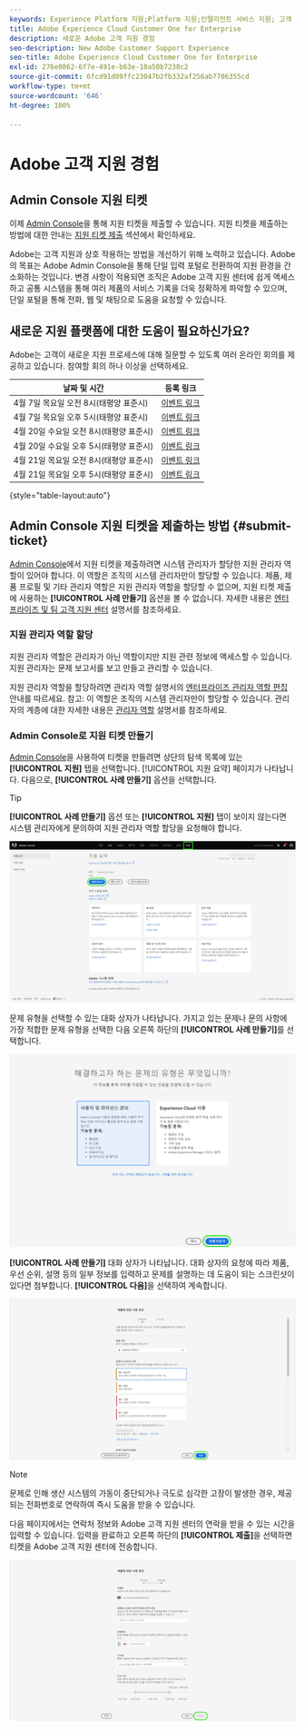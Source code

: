 ```yaml
---
keywords: Experience Platform 지원;Platform 지원;인텔리전트 서비스 지원; 고객 AI 지원; 기여도 AI 지원; RTCDP 지원; 지원 티켓 제출;고객 지원
title: Adobe Experience Cloud Customer One for Enterprise
description: 새로운 Adobe 고객 지원 경험
seo-description: New Adobe Customer Support Experience
seo-title: Adobe Experience Cloud Customer One for Enterprise
exl-id: 276e0862-6f7e-491e-b63e-10a50b7238c2
source-git-commit: 6fcd91d09ffc23047b2fb332af256ab7706355cd
workflow-type: tm+mt
source-wordcount: '646'
ht-degree: 100%

---
```


# Adobe 고객 지원 경험

## Admin Console 지원 티켓

이제 [Admin Console](https://adminconsole.adobe.com/)을 통해 지원 티켓을 제출할 수 있습니다. 지원 티켓을 제출하는 방법에 대한 안내는 [지원 티켓 제출](#submit-ticket) 섹션에서 확인하세요.

Adobe는 고객 지원과 상호 작용하는 방법을 개선하기 위해 노력하고 있습니다. Adobe의 목표는 Adobe Admin Console을 통해 단일 입력 포털로 전환하여 지원 환경을 간소화하는 것입니다. 변경 사항이 적용되면 조직은 Adobe 고객 지원 센터에 쉽게 액세스하고 공통 시스템을 통해 여러 제품의 서비스 기록을 더욱 정확하게 파악할 수 있으며, 단일 포털을 통해 전화, 웹 및 채팅으로 도움을 요청할 수 있습니다.

## 새로운 지원 플랫폼에 대한 도움이 필요하신가요?

Adobe는 고객이 새로운 지원 프로세스에 대해 질문할 수 있도록 여러 온라인 회의를 제공하고 있습니다. 참여할 회의 하나 이상을 선택하세요.

| 날짜 및 시간 | 등록 링크 |
|--- |--- |
| 4월 7일 목요일 오전 8시(태평양 표준시) | [이벤트 링크](https://event.on24.com/wcc/r/3723732/5288A3B031AD858BF241EB0C0057CD85) |
| 4월 7일 목요일 오후 5시(태평양 표준시) | [이벤트 링크](https://event.on24.com/wcc/r/3723733/286EFEA9E8D9B6BB49464862F5414B8C) |
| 4월 20일 수요일 오전 8시(태평양 표준시) | [이벤트 링크](https://event.on24.com/wcc/r/3712143/05DAF046E4BB864E7C313B056ADE4EB2) |
| 4월 20일 수요일 오후 5시(태평양 표준시) | [이벤트 링크](https://event.on24.com/wcc/r/3723740/A9EDA45FA61D3FFC4BF713419B677F16) |
| 4월 21일 목요일 오전 8시(태평양 표준시) | [이벤트 링크](https://event.on24.com/wcc/r/3723741/C7EBCD38583D4D7AFCBD56029EB17C98) |
| 4월 21일 목요일 오후 5시(태평양 표준시) | [이벤트 링크](https://event.on24.com/wcc/r/3723743/6F41ED2648A621F1419A56F0A52F4446) |

{style=&quot;table-layout:auto&quot;}

## Admin Console 지원 티켓을 제출하는 방법 {#submit-ticket}

[Admin Console](https://adminconsole.adobe.com/)에서 지원 티켓을 제출하려면 시스템 관리자가 할당한 지원 관리자 역할이 있어야 합니다. 이 역할은 조직의 시스템 관리자만이 할당할 수 있습니다. 제품, 제품 프로필 및 기타 관리자 역할은 지원 관리자 역할을 할당할 수 없으며, 지원 티켓 제출에 사용하는 **[!UICONTROL 사례 만들기]** 옵션을 볼 수 없습니다. 자세한 내용은 [엔터프라이즈 및 팀 고객 지원 센터](customer-care.md) 설명서를 참조하세요.

### 지원 관리자 역할 할당

지원 관리자 역할은 관리자가 아닌 역할이지만 지원 관련 정보에 액세스할 수 있습니다. 지원 관리자는 문제 보고서를 보고 만들고 관리할 수 있습니다.

지원 관리자 역할을 할당하려면 관리자 역할 설명서의 [엔터프라이즈 관리자 역할 편집](admin-roles.md#add-enterprise-role) 안내를 따르세요. 참고: 이 역할은 조직의 시스템 관리자만이 할당할 수 있습니다. 관리자의 계층에 대한 자세한 내용은 [관리자 역할](admin-roles.md) 설명서를 참조하세요.

### Admin Console로 지원 티켓 만들기

[Admin Console](https://adminconsole.adobe.com/)을 사용하여 티켓을 만들려면 상단의 탐색 목록에 있는 **[!UICONTROL 지원]** 탭을 선택합니다. [!UICONTROL 지원 요약] 페이지가 나타납니다. 다음으로, **[!UICONTROL 사례 만들기]** 옵션을 선택합니다.

>[!TIP]
>
> **[!UICONTROL 사례 만들기]** 옵션 또는 **[!UICONTROL 지원]** 탭이 보이지 않는다면 시스템 관리자에게 문의하여 지원 관리자 역할 할당을 요청해야 합니다.

![Admin Console 지원 탭](./assets/Support.png)

문제 유형을 선택할 수 있는 대화 상자가 나타납니다. 가지고 있는 문제나 문의 사항에 가장 적합한 문제 유형을 선택한 다음 오른쪽 하단의 **[!UICONTROL 사례 만들기]**&#x200B;를 선택합니다.

![문제 선택](./assets/select-case-type.png)

**[!UICONTROL 사례 만들기]** 대화 상자가 나타납니다. 대화 상자의 요청에 따라 제품, 우선 순위, 설명 등의 일부 정보를 입력하고 문제를 설명하는 데 도움이 되는 스크린샷이 있다면 첨부합니다. **[!UICONTROL 다음]**&#x200B;을 선택하여 계속합니다.

![사례 만들기](./assets/create_case.png)

>[!NOTE]
>
> 문제로 인해 생산 시스템의 가동이 중단되거나 극도로 심각한 고장이 발생한 경우, 제공되는 전화번호로 연락하여 즉시 도움을 받을 수 있습니다.

다음 페이지에서는 연락처 정보와 Adobe 고객 지원 센터의 연락을 받을 수 있는 시간을 입력할 수 있습니다. 입력을 완료하고 오른쪽 하단의 **[!UICONTROL 제출]**&#x200B;을 선택하면 티켓을 Adobe 고객 지원 센터에 전송합니다.

![티켓 제출](./assets/submit_case.png)

<!--

## What About the Legacy Systems?

New Tickets/Cases will no longer be able to be submitted in legacy systems as of May 11th.  The [Admin Console](https://adminconsole.adobe.com/) will be used to submit new tickets/cases.

### Existing Tickets/Cases

* Between May 11th and May 20th the legacy systems will remain available to work existing tickets/cases to completion.
* Beginning May 20th the support team will migrate remaining open cases from the legacy systems to the new support experience.  You will receive an email notification regarding how to contact support to continue to work these cases.
-->
